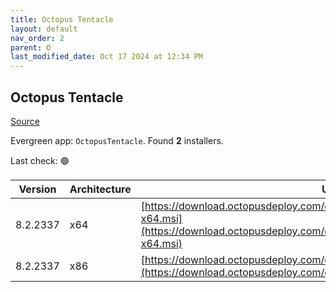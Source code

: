 ```yaml
---
title: Octopus Tentacle
layout: default
nav_order: 2
parent: O
last_modified_date: Oct 17 2024 at 12:34 PM
---
```


## Octopus Tentacle

[Source](https://octopus.com/)

Evergreen app: `OctopusTentacle`. Found **2** installers.

Last check: 🟢

| Version  | Architecture | URI                                                                                                                                                          |
| -------- | ------------ | ------------------------------------------------------------------------------------------------------------------------------------------------------------ |
| 8.2.2337 | x64          | [https://download.octopusdeploy.com/octopus/Octopus.Tentacle.8.2.2337-x64.msi](https://download.octopusdeploy.com/octopus/Octopus.Tentacle.8.2.2337-x64.msi) |
| 8.2.2337 | x86          | [https://download.octopusdeploy.com/octopus/Octopus.Tentacle.8.2.2337.msi](https://download.octopusdeploy.com/octopus/Octopus.Tentacle.8.2.2337.msi)         |
